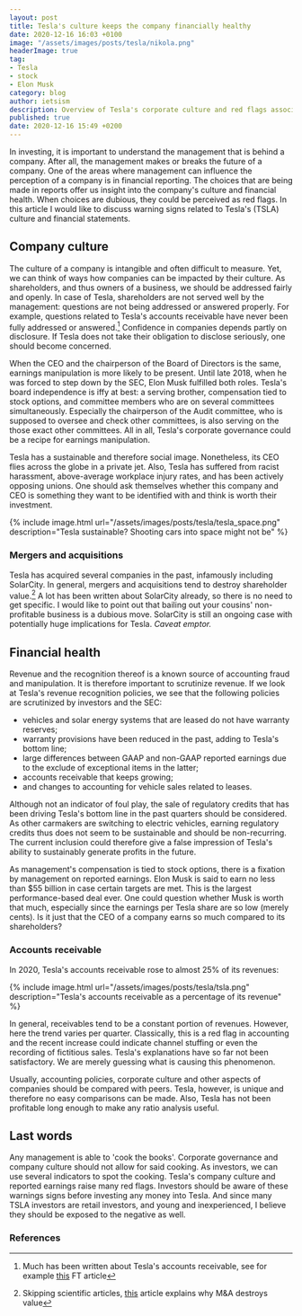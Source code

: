 ```yaml
---
layout: post
title: Tesla's culture keeps the company financially healthy
date: 2020-12-16 16:03 +0100
image: "/assets/images/posts/tesla/nikola.png"
headerImage: true
tag:
- Tesla
- stock
- Elon Musk
category: blog
author: ietsism
description: Overview of Tesla's corporate culture and red flags associated with it
published: true
date: 2020-12-16 15:49 +0200
---
```


In investing, it is important to understand the management that is behind a company. After all, the management makes or breaks the future of a company. One of the areas where management can influence the perception of a company is in financial reporting. The choices that are being made in reports offer us insight into the company's culture and financial health. When choices are dubious, they could be perceived as red flags. In this article I would like to discuss warning signs related to Tesla's (TSLA) culture and financial statements.

## Company culture

The culture of a company is intangible and often difficult to measure. Yet, we can think of ways how companies can be impacted by their culture. As shareholders, and thus owners of a business, we should be addressed fairly and openly. In case of Tesla, shareholders are not served well by the management: questions are not being addressed or answered properly. For example, questions related to Tesla's accounts receivable have never been fully addressed or answered.[^1] Confidence in companies depends partly on disclosure. If Tesla does not take their obligation to disclose seriously, one should become concerned.

When the CEO and the chairperson of the Board of Directors is the same, earnings manipulation is more likely to be present. Until late 2018, when he was forced to step down by the SEC, Elon Musk fulfilled both roles. Tesla's board independence is iffy at best: a serving brother, compensation tied to stock options, and committee members who are on several committees simultaneously. Especially the chairperson of the Audit committee, who is supposed to oversee and check other committees, is also serving on the those exact other committees. All in all, Tesla's corporate governance could be a recipe for earnings manipulation.

Tesla has a sustainable and therefore social image. Nonetheless, its CEO flies across the globe in a private jet. Also, Tesla has suffered from racist harassment, above-average workplace injury rates, and has been actively opposing unions. One should ask themselves whether this company and CEO is something they want to be identified with and think is worth their investment.

{% include image.html url="/assets/images/posts/tesla/tesla_space.png" description="Tesla sustainable? Shooting cars into space might not be" %}

### Mergers and acquisitions

Tesla has acquired several companies in the past, infamously including SolarCity. In general, mergers and acquisitions tend to destroy shareholder value.[^2] A lot has been written about SolarCity already, so there is no need to get specific. I would like to point out that bailing out your cousins' non-profitable business is a dubious move. SolarCity is still an ongoing case with potentially huge implications for Tesla. *Caveat emptor.*

## Financial health

Revenue and the recognition thereof is a known source of accounting fraud and manipulation. It is therefore important to scrutinize revenue. If we look at Tesla's revenue recognition policies, we see that the following policies are scrutinized by investors and the SEC:

* vehicles and solar energy systems that are leased do not have warranty reserves;
* warranty provisions have been reduced in the past, adding to Tesla's bottom line;
* large differences between GAAP and non-GAAP reported earnings due to the exclude of exceptional items in the latter;
* accounts receivable that keeps growing;
* and changes to accounting for vehicle sales related to leases.

Although not an indicator of foul play, the sale of regulatory credits that has been driving Tesla's bottom line in the past quarters should be considered. As other carmakers are switching to electric vehicles, earning regulatory credits thus does not seem to be sustainable and should be non-recurring. The current inclusion could therefore give a false impression of Tesla's ability to sustainably generate profits in the future.

As management's compensation is tied to stock options, there is a fixation by management on reported earnings. Elon Musk is said to earn no less than $55 billion in case certain targets are met. This is the largest performance-based deal ever. One could question whether Musk is worth that much, especially since the earnings per Tesla share are so low (merely cents). Is it just that the CEO of a company earns so much compared to its shareholders?

### Accounts receivable

In 2020, Tesla's accounts receivable rose to almost 25% of its revenues:

{% include image.html url="/assets/images/posts/tesla/tsla.png" description="Tesla's accounts receivable as a percentage of its revenue" %}

In general, receivables tend to be a constant portion of revenues. However, here the trend varies per quarter. Classically, this is a red flag in accounting and the recent increase could indicate channel stuffing or even the recording of fictitious sales. Tesla's explanations have so far not been satisfactory. We are merely guessing what is causing this phenomenon.

Usually, accounting policies, corporate culture and other aspects of companies should be compared with peers. Tesla, however, is unique and therefore no easy comparisons can be made. Also, Tesla has not been profitable long enough to make any ratio analysis useful.

## Last words

Any management is able to 'cook the books'. Corporate governance and company culture should not allow for said cooking. As investors, we can use several indicators to spot the cooking. Tesla's company culture and reported earnings raise many red flags. Investors should be aware of these warnings signs before investing any money into Tesla. And since many TSLA investors are retail investors, and young and inexperienced, I believe they should be exposed to the negative as well.

### References

[^1]: Much has been written about Tesla's accounts receivable, see for example [this](https://www.ft.com/content/1c5c83c0-43fe-4043-82ae-22b4865ae99c) FT article
[^2]: Skipping scientific articles, [this](https://martinroll.com/resources/articles/strategy/reasons-why-most-mergers-destroy-shareholder-value/) article explains why M&A destroys value

